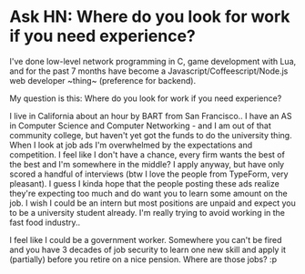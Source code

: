 # Ask HN: Where do you look for work if you need experience?

I&#x27;ve done low-level network programming in C, game development with Lua, and for the past 7 months have become a Javascript&#x2F;Coffeescript&#x2F;Node.js web developer ~thing~ (preference for backend).<p>My question is this: Where do you look for work if you need experience?<p>I live in California about an hour by BART from San Francisco..  I have an AS in Computer Science and Computer Networking - and I am out of that community college, but haven&#x27;t yet got the funds to do the university thing.  When I look at job ads I&#x27;m overwhelmed by the expectations and competition.  I feel like I don&#x27;t have a chance, every firm wants the best of the best and I&#x27;m somewhere in the middle?  I apply anyway, but have only scored a handful of interviews (btw I love the people from TypeForm, very pleasant).  I guess I kinda hope that the people posting these ads realize they&#x27;re expecting too much and do want you to learn some amount on the job.  I wish I could be an intern but most positions are unpaid and expect you to be a university student already.  I&#x27;m really trying to avoid working in the fast food industry..<p>I feel like I could be a government worker.  Somewhere you can&#x27;t be fired and you have 3 decades of job security to learn one new skill and apply it (partially) before you retire on a nice pension.  Where are those jobs? :p

